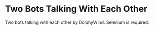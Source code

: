 # Two Bots Talking With Each Other
 Two bots talking with each other by DolphyWind.
 Selenium is required.
